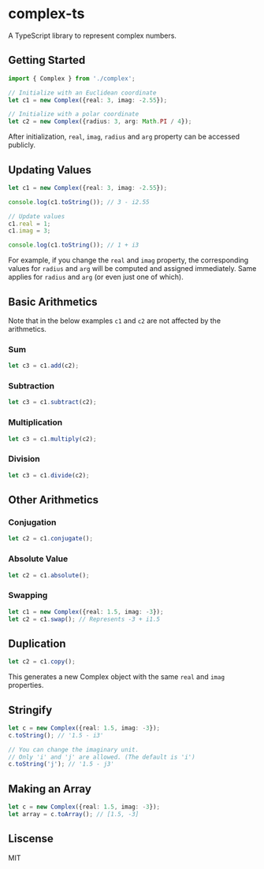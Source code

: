 # complex-ts
A TypeScript library to represent complex numbers.

## Getting Started
```ts
import { Complex } from './complex';
```

```ts
// Initialize with an Euclidean coordinate
let c1 = new Complex({real: 3, imag: -2.55});

// Initialize with a polar coordinate
let c2 = new Complex({radius: 3, arg: Math.PI / 4});
```

After initialization, `real`, `imag`, `radius` and `arg` property can be accessed publicly.

## Updating Values
```ts
let c1 = new Complex({real: 3, imag: -2.55});

console.log(c1.toString()); // 3 - i2.55

// Update values
c1.real = 1;
c1.imag = 3;

console.log(c1.toString()); // 1 + i3
```

For example, if you change the `real` and `imag` property, the corresponding values for `radius` and `arg` will be computed and assigned immediately. Same applies for `radius` and `arg` (or even just one of which).

## Basic Arithmetics
Note that in the below examples `c1` and `c2` are not affected by the arithmetics.

### Sum
```ts
let c3 = c1.add(c2);
```

### Subtraction
```ts
let c3 = c1.subtract(c2);
```

### Multiplication
```ts
let c3 = c1.multiply(c2);
```

### Division
```ts
let c3 = c1.divide(c2);
```

## Other Arithmetics
### Conjugation
```ts
let c2 = c1.conjugate();
```

### Absolute Value
```ts
let c2 = c1.absolute();
```

### Swapping
```ts
let c1 = new Complex({real: 1.5, imag: -3});
let c2 = c1.swap(); // Represents -3 + i1.5
```

## Duplication
```ts
let c2 = c1.copy();
```
This generates a new Complex object with the same `real` and `imag` properties.

## Stringify
```ts
let c = new Complex({real: 1.5, imag: -3});
c.toString(); // '1.5 - i3'

// You can change the imaginary unit.
// Only 'i' and 'j' are allowed. (The default is 'i')
c.toString('j'); // '1.5 - j3'
```

## Making an Array
```ts
let c = new Complex({real: 1.5, imag: -3});
let array = c.toArray(); // [1.5, -3]
```

## Liscense
MIT
